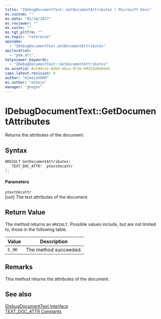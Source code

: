 ```yaml
---
title: "IDebugDocumentText::GetDocumentAttributes | Microsoft Docs"
ms.custom: ""
ms.date: "01/18/2017"
ms.reviewer: ""
ms.suite: ""
ms.tgt_pltfrm: ""
ms.topic: "reference"
apiname: 
  - "IDebugDocumentText.GetDocumentAttributes"
apilocation: 
  - "pdm.dll"
helpviewer_keywords: 
  - "IDebugDocumentText::GetDocumentAttributes"
ms.assetid: 8c544ca1-8db4-4bca-973e-09315d9a0ee5
caps.latest.revision: 8
author: "mikejo5000"
ms.author: "mikejo"
manager: "ghogen"
---
```

# IDebugDocumentText::GetDocumentAttributes
Returns the attributes of the document.  
  
## Syntax  
  
```cpp
HRESULT GetDocumentAttributes(  
   TEXT_DOC_ATTR*  ptextdocattr  
);  
```  
  
#### Parameters  
 `ptextdocattr`  
 [out] The text attributes of the document.  
  
## Return Value  
 The method returns an `HRESULT`. Possible values include, but are not limited to, those in the following table.  
  
|Value|Description|  
|-----------|-----------------|  
|`S_OK`|The method succeeded.|  
  
## Remarks  
 This method returns the attributes of the document.  
  
## See also  
 [IDebugDocumentText Interface](../../winscript/reference/idebugdocumenttext-interface.md)   
 [TEXT_DOC_ATTR Constants](../../winscript/reference/text-doc-attr-constants.md)